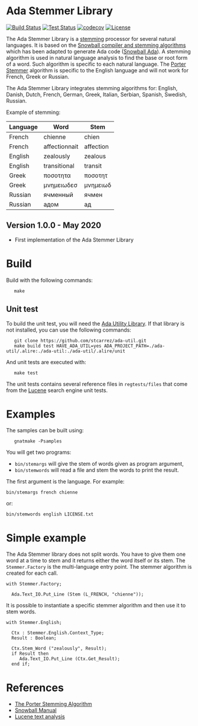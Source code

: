 # Ada Stemmer Library

[![Build Status](https://img.shields.io/jenkins/s/https/jenkins.vacs.fr/Bionic-Ada-Stemmer.svg)](https://jenkins.vacs.fr/job/Bionic-Ada-Stemmer/)
[![Test Status](https://img.shields.io/jenkins/t/https/jenkins.vacs.fr/Bionic-Ada-Stemmer.svg)](https://jenkins.vacs.fr/job/Bionic-Ada-Stemmer/)
[![codecov](https://codecov.io/gh/stcarrez/ada-stemmer/branch/master/graph/badge.svg)](https://codecov.io/gh/stcarrez/ada-stemmer)
[![License](https://img.shields.io/badge/license-APACHE2-blue.svg)](LICENSE)

The Ada Stemmer Library is a [stemming](https://en.wikipedia.org/wiki/Stemming) processor for several
natural languages.  It is based on the [Snowball compiler and stemming algorithms](https://snowballstem.org/)
which has been adapted to generate Ada code ([Snowball Ada](https://github.com/stcarrez/snowball/tree/ada-support)).
A stemming algorithm is used in natural language analysis to find
the base or root form of a word.  Such algorithm is specific to each natural language.
The [Porter Stemmer](https://tartarus.org/martin/PorterStemmer/) algorithm is specific to the English language
and will not work for French, Greek or Russian.

The Ada Stemmer Library integrates stemming algorithms for:
English, Danish, Dutch, French, German, Greek, Italian, Serbian, Spanish, Swedish, Russian.

Example of stemming:

|Language | Word          | Stem       |
|---------|---------------|------------|
|French   | chienne       | chien      |
|French   | affectionnait | affection  |
|English  | zealously     | zealous    |
|English  | transitional  | transit    |
|Greek    | ποσοτητα      | ποσοτητ    |
|Greek    | μνημειωδεσ    | μνημειωδ   |
|Russian  | ячменный      | ячмен      |
|Russian  | адом          | ад         |


## Version 1.0.0 - May 2020

* First implementation of the Ada Stemmer Library

# Build

Build with the following commands:
```
   make
```

## Unit test

To build the unit test, you will need the [Ada Utility Library](https://github.com/stcarrez/ada-util).
If that library is not installed, you can use the following commands:
```
   git clone https://github.com/stcarrez/ada-util.git
   make build test HAVE_ADA_UTIL=yes ADA_PROJECT_PATH=./ada-util/.alire:./ada-util:./ada-util/.alire/unit
```

And unit tests are executed with:
```
   make test
```

The unit tests contains several reference files in `regtests/files` that come from the
[Lucene](https://lucene.apache.org) search engine unit tests.

# Examples

The samples can be built using:
```
   gnatmake -Psamples
```

You will get two programs:

* `bin/stemargs` will give the stem of words given as program argument,
* `bin/stemwords` will read a file and stem the words to print the result.

The first argument is the language.  For example:

```
bin/stemargs french chienne
```

or:

```
bin/stemwords english LICENSE.txt
```


# Simple example

The Ada Stemmer library does not split words.  You have to give them one word at a time
to stem and it returns either the word itself or its stem.  The `Stemmer.Factory` is
the multi-language entry point.  The stemmer algorithm is created for each call.

```
with Stemmer.Factory;

  Ada.Text_IO.Put_Line (Stem (L_FRENCH, "chienne"));
```

It is possible to instantiate a specific stemmer algorithm and then use it to stem
words.

```
with Stemmer.English;

  Ctx : Stemmer.English.Context_Type;
  Result : Boolean;

  Ctx.Stem_Word ("zealously", Result);
  if Result then
     Ada.Text_IO.Put_Line (Ctx.Get_Result);
  end if;
```

# References

* [The Porter Stemming Algorithm](https://tartarus.org/martin/PorterStemmer/)
* [Snowball Manual](https://snowballstem.org/compiler/snowman.html)
* [Lucene text analysis](https://lucene.apache.org/core/8_5_1/core/org/apache/lucene/analysis/package-summary.html#package.description)
